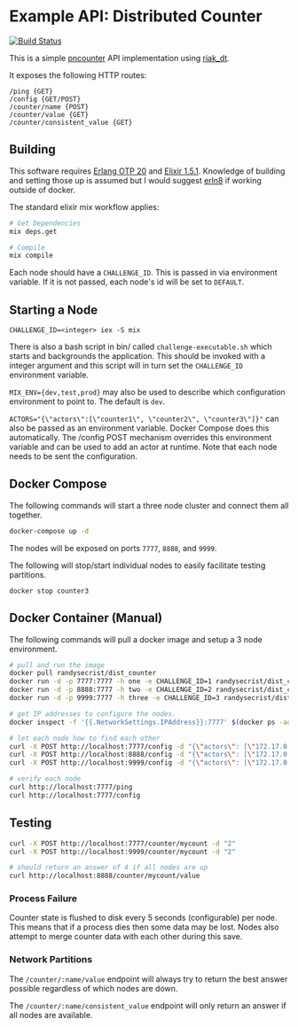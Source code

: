 # Example API:  Distributed Counter
[![Build Status](https://travis-ci.org/randysecrist/dist_counter.svg?branch=master)](https://travis-ci.org/randysecrist/dist_counter)

This is a simple [pncounter](https://en.wikipedia.org/wiki/Conflict-free_replicated_data_type#PN-Counter_.28Positive-Negative_Counter.29) API implementation using [riak_dt](https://github.com/basho/riak_dt).

It exposes the following HTTP routes:

```
/ping {GET}
/config {GET/POST}
/counter/name {POST}
/counter/value {GET}
/counter/consistent_value {GET}
```

## Building

This software requires [Erlang OTP 20](https://github.com/erlang/otp/releases/tag/OTP-20.0) and [Elixir 1.5.1](https://github.com/elixir-lang/elixir/releases/tag/v1.5.1).  Knowledge of building and setting those up is assumed but I would suggest [erln8](erln8) if working outside of docker.

The standard elixir mix workflow applies:

```bash
# Get Dependencies
mix deps.get

# Compile
mix compile
```

Each node should have a ```CHALLENGE_ID```.  This is passed in via environment variable.  If it is not passed, each node's id will be set to ```DEFAULT```.

## Starting a Node
``` CHALLENGE_ID=<integer> iex -S mix ```

There is also a bash script in bin/ called ```challenge-executable.sh``` which starts and backgrounds the application.  This should be invoked with a integer argument and this script will in turn set the ```CHALLENGE_ID``` environment variable.

```MIX_ENV={dev,test,prod}``` may also be used to describe which configuration environment to point to.  The default is ```dev```.

```ACTORS="{\"actors\":[\"counter1\", \"counter2\", \"counter3\"]}"``` can also be passed as an environment variable.  Docker Compose does this automatically.  The /config POST mechanism overrides this environment variable and can be used to add an actor at runtime.  Note that each node needs to be sent the configuration.

## Docker Compose

The following commands will start a three node cluster and connect them all together.

```bash
docker-compose up -d
```

The nodes will be exposed on ports ```7777```, ```8888```, and ```9999```.

The following will stop/start individual nodes to easily facilitate testing partitions.

```docker stop counter3```

## Docker Container (Manual)

The following commands will pull a docker image and setup a 3 node environment.

```bash
# pull and run the image
docker pull randysecrist/dist_counter
docker run -d -p 7777:7777 -h one -e CHALLENGE_ID=1 randysecrist/dist_counter:latest
docker run -d -p 8888:7777 -h two -e CHALLENGE_ID=2 randysecrist/dist_counter:latest
docker run -d -p 9999:7777 -h three -e CHALLENGE_ID=3 randysecrist/dist_counter:latest

# get IP addresses to configure the nodes.
docker inspect -f '{{.NetworkSettings.IPAddress}}:7777' $(docker ps -aq)

# let each node how to find each other
curl -X POST http://localhost:7777/config -d "{\"actors\": [\"172.17.0.2\", \"172.17.0.3\", \"172.17.0.4\"]}"
curl -X POST http://localhost:8888/config -d "{\"actors\": [\"172.17.0.2\", \"172.17.0.3\", \"172.17.0.4\"]}"
curl -X POST http://localhost:9999/config -d "{\"actors\": [\"172.17.0.2\", \"172.17.0.3\", \"172.17.0.4\"]}"

# verify each node
curl http://localhost:7777/ping
curl http://localhost:7777/config
```

## Testing
```bash
curl -X POST http://localhost:7777/counter/mycount -d "2"
curl -X POST http://localhost:9999/counter/mycount -d "2"

# should return an answer of 4 if all nodes are up
curl http://localhost:8888/counter/mycount/value
```
### Process Failure

Counter state is flushed to disk every 5 seconds (configurable) per node.  This means that if a process dies then some data may be lost.  Nodes also attempt to merge counter data with each other during this save.

### Network Partitions

The ```/counter/:name/value``` endpoint will always try to return the best answer possible regardless of which nodes are down.

The ```/counter/:name/consistent_value``` endpoint will only return an answer if all nodes are available.

